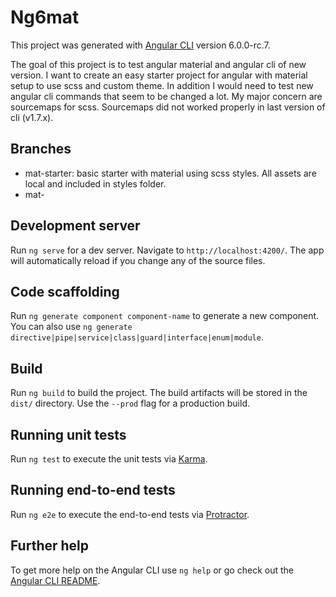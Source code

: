 # Ng6mat

This project was generated with [Angular CLI](https://github.com/angular/angular-cli) version 6.0.0-rc.7.

The goal of this project is to test angular material and angular cli of new version. I want to create an easy starter project for angular with material setup to use scss and custom theme. In addition I would need to test new angular cli commands that seem to be changed a lot. My major concern are sourcemaps for scss. Sourcemaps did not worked properly in last version of cli (v1.7.x).

## Branches

- mat-starter: basic starter with material using scss styles. All assets are local and included in styles folder.  
- mat-


## Development server

Run `ng serve` for a dev server. Navigate to `http://localhost:4200/`. The app will automatically reload if you change any of the source files.

## Code scaffolding

Run `ng generate component component-name` to generate a new component. You can also use `ng generate directive|pipe|service|class|guard|interface|enum|module`.

## Build

Run `ng build` to build the project. The build artifacts will be stored in the `dist/` directory. Use the `--prod` flag for a production build.

## Running unit tests

Run `ng test` to execute the unit tests via [Karma](https://karma-runner.github.io).

## Running end-to-end tests

Run `ng e2e` to execute the end-to-end tests via [Protractor](http://www.protractortest.org/).

## Further help

To get more help on the Angular CLI use `ng help` or go check out the [Angular CLI README](https://github.com/angular/angular-cli/blob/master/README.md).
